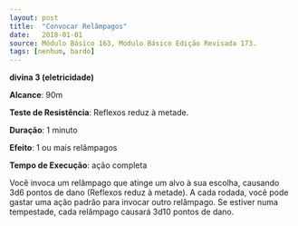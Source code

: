 ```yaml
---
layout: post
title:  "Convocar Relâmpagos"
date:   2018-01-01
source: Módulo Básico 163, Módulo Básico Edição Revisada 173.
tags: [nenhum, bardo]
---
```


**divina 3 (eletricidade)**

**Alcance**: 90m

**Teste de Resistência**: Reflexos reduz à metade.

**Duração**: 1 minuto

**Efeito**: 1 ou mais relâmpagos

**Tempo de Execução**: ação completa

Você invoca um relâmpago que atinge um alvo à sua escolha, causando 3d6 pontos de dano (Reflexos reduz à metade). A cada rodada, você pode gastar uma ação padrão para invocar outro relâmpago. Se estiver numa tempestade, cada relâmpago causará 3d10 pontos de dano.
